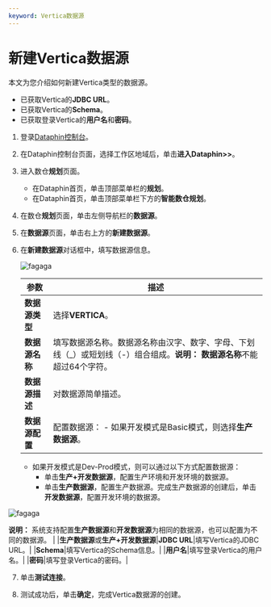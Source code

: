 ```yaml
---
keyword: Vertica数据源
---
```


# 新建Vertica数据源

本文为您介绍如何新建Vertica类型的数据源。

-   已获取Vertica的**JDBC URL**。
-   已获取Vertica的**Schema**。
-   已获取登录Vertica的**用户名**和**密码**。

1.  登录[Dataphin控制台](https://dataphin.console.aliyun.com/workingArea)。

2.  在Dataphin控制台页面，选择工作区地域后，单击**进入Dataphin\>\>**。

3.  进入数仓**规划**页面。

    -   在Dataphin首页，单击顶部菜单栏的**规划**。
    -   在Dataphin首页，单击顶部菜单栏下方的**智能数仓规划**。
4.  在数仓**规划**页面，单击左侧导航栏的**数据源**。

5.  在**数据源**页面，单击右上方的**新建数据源**。

6.  在**新建数据源**对话框中，填写数据源信息。

    ![fagaga](https://help-static-aliyun-doc.aliyuncs.com/assets/img/zh-CN/3855209951/p93935.png)

    |参数|描述|
    |--|--|
    |**数据源类型**|选择**VERTICA**。|
    |**数据源名称**|填写数据源名称。数据源名称由汉字、数字、字母、下划线（\_）或短划线（-）组合组成。**说明：** **数据源名称**不能超过64个字符。 |
    |**数据源描述**|对数据源简单描述。|
    |**数据源配置**|配置数据源：     -   如果开发模式是Basic模式，则选择**生产数据源**。
    -   如果开发模式是Dev-Prod模式，则可以通过以下方式配置数据源：
        -   单击**生产+开发数据源**，配置生产环境和开发环境的数据源。
        -   单击**生产数据源**，配置生产数据源。完成生产数据源的创建后，单击**开发数据源**，配置开发环境的数据源。

![fagaga](https://help-static-aliyun-doc.aliyuncs.com/assets/img/zh-CN/6278209951/p93912.png)

**说明：** 系统支持配置**生产数据源**和**开发数据源**为相同的数据源，也可以配置为不同的数据源。 |
    |**生产数据源**或**生产+开发数据源**|**JDBC URL**|填写Vertica的JDBC URL。|
    |**Schema**|填写Vertica的Schema信息。|
    |**用户名**|填写登录Vertica的用户名。|
    |**密码**|填写登录Vertica的密码。|

7.  单击**测试连接**。

8.  测试成功后，单击**确定**，完成Vertica数据源的创建。



